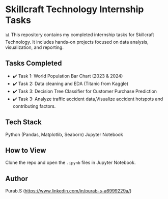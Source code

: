 # Skillcraft Technology Internship Tasks

📊 This repository contains my completed internship tasks for Skillcraft Technology. It includes hands-on projects focused on data analysis, visualization, and reporting.

## Tasks Completed

- ✔️ Task 1: World Population Bar Chart (2023 & 2024)
- ✔️ Task 2: Data cleaning and EDA (Titanic from Kaggle)
- ✔️ Task 3: Decision Tree Classifier for Customer Purchase Prediction
- ✔️ Task 3: Analyze traffic accident data,Visualize accident hotspots and contributing factors.
## Tech Stack

Python (Pandas, Matplotlib, Seaborn)
Jupyter Notebook

## How to View

Clone the repo and open the `.ipynb` files in Jupyter Notebook.

## Author

Purab.S (https://www.linkedin.com/in/purab-s-a6999229a/)

